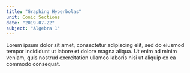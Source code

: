 ```yaml
---
title: "Graphing Hyperbolas"
unit: Conic Sections
date: "2019-07-22"
subject: "Algebra 1"
---
```

Lorem ipsum dolor sit amet, consectetur adipiscing 
elit, sed do eiusmod tempor incididunt ut labore et 
dolore magna aliqua. Ut enim ad minim veniam, quis 
nostrud exercitation ullamco laboris nisi ut aliquip 
ex ea commodo consequat.
